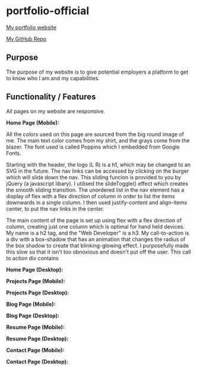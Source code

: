 # portfolio-official

[My portfolio website](https://lachlyn-reynolds.netlify.app/)

[My GitHub Repo](https://github.com/LachlynR/portfolio-official)

## Purpose

The purpose of my website is to give potential employers a platform to get to know who I am and my capabilities.

## Functionality / Features

All pages on my website are responsive.

**Home Page (Mobile):**

All the colors used on this page are sourced from the big round image of me. The main text color comes from my shirt, and the grays come from the blazer.
The font used is called Poppins which I embedded from Google Fonts.

Starting with the header, the logo (L R) is a h1, which may be changed to an SVG in the future. The nav links can be accessed by clicking on the burger which will slide down the nav. This sliding funcion is provided to you by jQuery (a javascript libary). I utilised the slideToggle() effect which creates the smooth sliding transition. The unordered list in the nav element has a display of flex with a flex direction of column in order to list the items downwards in a single column. I then used justify-content and align-items center, to put the nav links in the center.

The main content of the page is set up using flex with a flex direction of column, creating just one column which is optimal for hand held devices. My name is a h2 tag, and the "Web Developer" is a h3. My call-to-action is a div with a box-shadow that has an animation that changes the radius of the box shadow to create that blinking-glowing effect. I purposefully made this slow so that it isn't too obnoxious and doesn't put off the user. This call to action div contains 

**Home Page (Desktop):**

**Projects Page (Mobile):**

**Projects Page (Desktop):**

**Blog Page (Mobile):**

**Blog Page (Desktop):**

**Resume Page (Mobile):**

**Resume Page (Desktop):**

**Contact Page (Mobile):**

**Contact Page (Desktop):**

